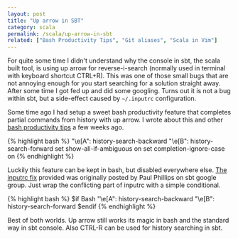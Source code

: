 ```yaml
---
layout: post
title: "Up arrow in SBT"
category: scala
permalink: /scala/up-arrow-in-sbt
related: ["Bash Productivity Tips", "Git aliases", "Scala in Vim"]
---
```


For quite some time I didn't understand why the console in sbt, the scala built tool, is using up arrow for reverse-i-search (normally used in terminal with keyboard shortcut CTRL+R). This was one of those small bugs that are not annoying enough for you start searching for a solution straight away. After some time I got fed up and did some googling. Turns out it is not a bug within sbt, but a side-effect caused by ``~/.inputrc`` configuration. 

Some time ago I had setup a sweet bash productivity feature that completes partial commands from history with up arrow. I wrote about this and other [bash productivity tips](https://lauris.github.io/bash-productivity-tips/) a few weeks ago.

{% highlight bash %}
"\e[A": history-search-backward
"\e[B": history-search-forward
set show-all-if-ambiguous on
set completion-ignore-case on
{% endhighlight %}

Luckily this feature can be kept in bash, but disabled everywhere else. [The inputrc fix](https://groups.google.com/forum/#!msg/simple-build-tool/ShikT6VAd_g/HynXhvZuNZ8J) provided was originally posted by Paul Phillips on sbt google group. Just wrap the conflicting part of inputrc with a simple conditional.

{% highlight bash %}
$if Bash
  "\e[A": history-search-backward
  "\e[B": history-search-forward
$endif
{% endhighlight %}

Best of both worlds. Up arrow still works its magic in bash and the standard way in sbt console. Also CTRL-R can be used for history searching in sbt. 